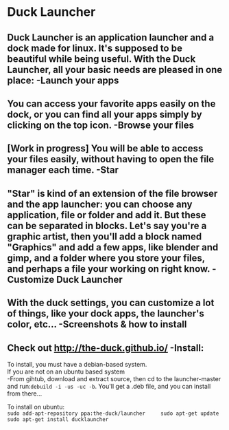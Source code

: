 Duck Launcher
========

Duck Launcher is an application launcher and a dock made for linux. 
It's supposed to be beautiful while being useful. With the Duck Launcher, all your basic needs are pleased in one place:
  -Launch your apps
-------
  You can access your favorite apps easily on the dock, or you can find all your apps simply by clicking on the top icon.
  -Browse your files
---------
  [Work in progress]
  You will be able to access your files easily, without having to open the file manager each time.
 -Star
--------
  "Star" is kind of an extension of the file browser and the app launcher: you can choose any application, file or folder   and add it. But these can be separated in blocks. Let's say you're a graphic artist, then you'll add a block named       "Graphics" and add a few apps, like blender and gimp, and a folder where you store your files, and perhaps a file your     working on right know.
  -Customize Duck Launcher
-------
  With the duck settings, you can customize a lot of things, like your dock apps, the launcher's color, etc...
 -Screenshots & how to install
-------
 Check out http://the-duck.github.io/
 -Install:
-------
  To install, you must have a debian-based system.      
  If you are not on an ubuntu based system     
      -From gihtub, download and extract source, then cd to the launcher-master and run:`debuild -i -us -uc -b`. You'll get a .deb file, and you can install from there...
    
  To install on ubuntu:     
    `sudo add-apt-repository ppa:the-duck/launcher     sudo apt-get update      sudo apt-get install ducklauncher`
  
